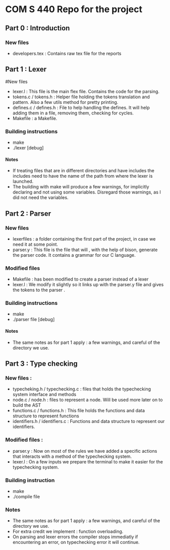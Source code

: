 # COM S 440 Repo for the project
## Part 0 : Introduction
### New files 
- developers.tex : Contains raw tex file for the reports

## Part 1 : Lexer 
#New files 
- lexer.l : This file is the main flex file. Contains the code for the parsing. 
- tokens.c / tokens.h : Helper file holding the tokens translation and pattern. Also a few utils method for pretty printing. 
- defines.c / defines.h : File to help handling the defines. It will help adding them in a file, removing them, checking for cycles. 
- Makefile : a Makefile. 

### Building instructions  
- make
- ./lexer <file> [debug]  

#### Notes 
- If treating files that are in different directories and have includes the includes need to have the name of the path from where the lexer is launched. 
- The building with make will produce a few warnings, for implicitly declaring and not using some variables. Disregard those warnings, as I did not need the variables. 

## Part 2 : Parser
### New files 

- lexerfiles : a folder containing the first part of the project, in case we need it at some point. 
- parser.y : This file is the file that will , with the help of bison, generate the parser code. It contains a grammar for our C language.

### Modified files 

- Makefile : has been modified to create a parser instead of a lexer 
- lexer.l : We modify it slightly so it links up with the parser.y file and gives the tokens to the parser
. 

### Building instructions  

- make 
- ./parser file [debug]

#### Notes  

- The same notes as for part 1 apply : a few warnings, and careful of the directory we use. 


## Part 3 : Type checking
### New files : 
- typecheking.h / typechecking.c : files that holds the typechecking system interface and methods
- node.c / node.h : files to represent a node. Will be used more later on to build the AST
- functions.c / functions.h : This file holds the functions and data structure to represent functions
- identifiers.h / identifiers.c : Functions and data structure to represent our identifiers. 

### Modified files : 
- parser.y : Now on most of the rules we have added a specific actions that interacts with a method of the typechecking system. 
- lexer.l : On a few inputs we prepare the terminal to make it easier for the typechecking system. 

### Building instruction
- make 
- ./compile file 

### Notes 
- The same notes as for part 1 apply : a few warnings, and careful of the directory we use. 
- For extra credit we implement : function overloading. 
- On parsing and lexer errors the compiler stops immediatly if encountering an error, on typechecking error it will continue. 



